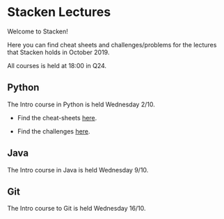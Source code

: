 # Stacken Lectures

Welcome to Stacken!

Here you can find cheat sheets and challenges/problems for the lectures that Stacken holds in October 2019.

All courses is held at 18:00 in Q24. 

## Python

The Intro course in Python is held Wednesday 2/10.

* Find the cheat-sheets [here](https://github.com/Alexander-Hjelm/stacken-lectures/tree/master/intro-python/fusklappar).

* Find the challenges [here](https://github.com/Alexander-Hjelm/stacken-lectures/tree/master/intro-python/%C3%B6vningar).

## Java

The Intro course in Java is held Wednesday 9/10.

## Git

The Intro course to Git is held Wednesday 16/10.
